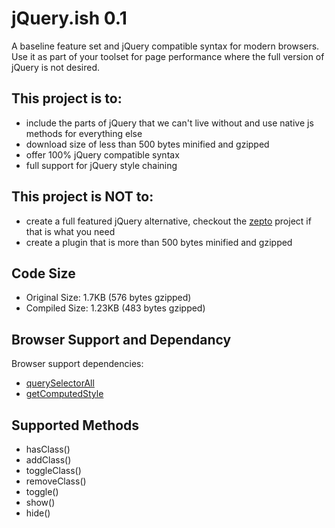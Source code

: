 jQuery.ish 0.1
=========

A baseline feature set and jQuery compatible syntax for modern browsers. Use it as part of your toolset for page performance where the full version of jQuery is not desired.

## This project is to:

- include the parts of jQuery that we can't live without and use native js methods for everything else
- download size of less than 500 bytes minified and gzipped
- offer 100% jQuery compatible syntax
- full support for jQuery style chaining

## This project is NOT to:

- create a full featured jQuery alternative, checkout the [zepto][2] project if that is what you need
- create a plugin that is more than 500 bytes minified and gzipped

## Code Size

- Original Size:  1.7KB (576 bytes gzipped)
- Compiled Size:	1.23KB (483 bytes gzipped)

## Browser Support and Dependancy

Browser support dependencies:

- [querySelectorAll][1]
- [getComputedStyle][3]

## Supported Methods

- hasClass()
- addClass()
- toggleClass()
- removeClass()
- toggle()
- show()
- hide()




[1]: https://developer.mozilla.org/en/DOM/Document.querySelectorAll#Browser_compatibility
[2]: http://zeptojs.com
[3]: https://developer.mozilla.org/en/DOM/window.getComputedStyle
